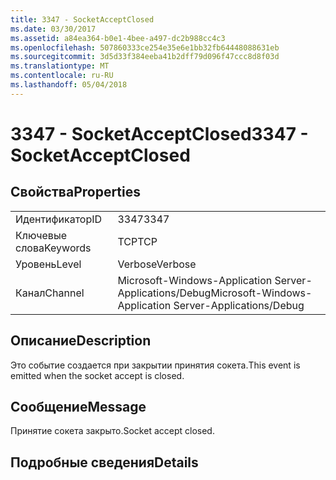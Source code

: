 ```yaml
---
title: 3347 - SocketAcceptClosed
ms.date: 03/30/2017
ms.assetid: a84ea364-b0e1-4bee-a497-dc2b988cc4c3
ms.openlocfilehash: 507860333ce254e35e6e1bb32fb64448088631eb
ms.sourcegitcommit: 3d5d33f384eeba41b2dff79d096f47ccc8d8f03d
ms.translationtype: MT
ms.contentlocale: ru-RU
ms.lasthandoff: 05/04/2018
---
```

# <a name="3347---socketacceptclosed"></a><span data-ttu-id="d48c2-102">3347 - SocketAcceptClosed</span><span class="sxs-lookup"><span data-stu-id="d48c2-102">3347 - SocketAcceptClosed</span></span>
## <a name="properties"></a><span data-ttu-id="d48c2-103">Свойства</span><span class="sxs-lookup"><span data-stu-id="d48c2-103">Properties</span></span>  
  
|||  
|-|-|  
|<span data-ttu-id="d48c2-104">Идентификатор</span><span class="sxs-lookup"><span data-stu-id="d48c2-104">ID</span></span>|<span data-ttu-id="d48c2-105">3347</span><span class="sxs-lookup"><span data-stu-id="d48c2-105">3347</span></span>|  
|<span data-ttu-id="d48c2-106">Ключевые слова</span><span class="sxs-lookup"><span data-stu-id="d48c2-106">Keywords</span></span>|<span data-ttu-id="d48c2-107">TCP</span><span class="sxs-lookup"><span data-stu-id="d48c2-107">TCP</span></span>|  
|<span data-ttu-id="d48c2-108">Уровень</span><span class="sxs-lookup"><span data-stu-id="d48c2-108">Level</span></span>|<span data-ttu-id="d48c2-109">Verbose</span><span class="sxs-lookup"><span data-stu-id="d48c2-109">Verbose</span></span>|  
|<span data-ttu-id="d48c2-110">Канал</span><span class="sxs-lookup"><span data-stu-id="d48c2-110">Channel</span></span>|<span data-ttu-id="d48c2-111">Microsoft-Windows-Application Server-Applications/Debug</span><span class="sxs-lookup"><span data-stu-id="d48c2-111">Microsoft-Windows-Application Server-Applications/Debug</span></span>|  
  
## <a name="description"></a><span data-ttu-id="d48c2-112">Описание</span><span class="sxs-lookup"><span data-stu-id="d48c2-112">Description</span></span>  
 <span data-ttu-id="d48c2-113">Это событие создается при закрытии принятия сокета.</span><span class="sxs-lookup"><span data-stu-id="d48c2-113">This event is emitted when the socket accept is closed.</span></span>  
  
## <a name="message"></a><span data-ttu-id="d48c2-114">Сообщение</span><span class="sxs-lookup"><span data-stu-id="d48c2-114">Message</span></span>  
 <span data-ttu-id="d48c2-115">Принятие сокета закрыто.</span><span class="sxs-lookup"><span data-stu-id="d48c2-115">Socket accept closed.</span></span>  
  
## <a name="details"></a><span data-ttu-id="d48c2-116">Подробные сведения</span><span class="sxs-lookup"><span data-stu-id="d48c2-116">Details</span></span>
